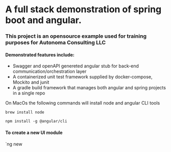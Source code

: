 
# A full stack demonstration of spring boot and angular. 

### This project is an opensource example used for training purposes for Autonoma Consulting LLC

#### Demonstrated features include:
- Swagger and openAPI genereted angular stub for back-end communication/orchestration layer
- A containerized unit test framework supplied by docker-compose, Mockito and junit
- A gradle build framework that manages both angular and spring projects in a single repo


On MacOs the following commands will install node and angular CLI tools

`brew install node`

`npm install -g @angular/cli`


#### To create a new UI module

`ng  new <ui module name>

